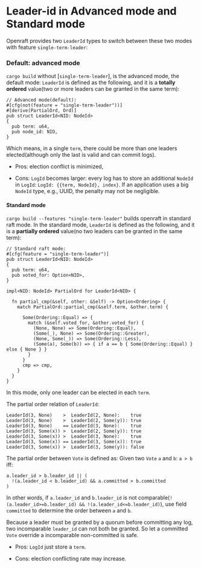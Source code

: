 # Leader-id in Advanced mode and Standard mode

Openraft provides two `LeaderId` types to switch between these two modes with feature `single-term-leader`:

### Default: advanced mode

`cargo build` without [`single-term-leader`], is the advanced mode, the default mode:
`LeaderId` is defined as the following, and it is a **totally ordered** value(two or more leaders can be granted in the same term):

```ignore
// Advanced mode(default):
#[cfg(not(feature = "single-term-leader"))]
#[derive(PartialOrd, Ord)]
pub struct LeaderId<NID: NodeId>
{
  pub term: u64,
  pub node_id: NID,
}
```

Which means, in a single `term`, there could be more than one leaders
elected(although only the last is valid and can commit logs).

- Pros: election conflict is minimized,

- Cons: `LogId` becomes larger: every log has to store an additional `NodeId` in `LogId`:
  `LogId: {{term, NodeId}, index}`.
  If an application uses a big `NodeId` type, e.g., UUID, the penalty may not
  be negligible.


#### Standard mode

`cargo build --features "single-term-leader"` builds openraft in standard raft mode.
In the standard mode, `LeaderId` is defined as the following, and it is a **partially ordered** value(no two leaders can be granted in the same term):

```ignore
// Standard raft mode:
#[cfg(feature = "single-term-leader")]
pub struct LeaderId<NID: NodeId>
{
  pub term: u64,
  pub voted_for: Option<NID>,
}

impl<NID: NodeId> PartialOrd for LeaderId<NID> {

  fn partial_cmp(&self, other: &Self) -> Option<Ordering> {
    match PartialOrd::partial_cmp(&self.term, &other.term) {
    
      Some(Ordering::Equal) => {
        match (&self.voted_for, &other.voted_for) {
          (None, None) => Some(Ordering::Equal),
          (Some(_), None) => Some(Ordering::Greater),
          (None, Some(_)) => Some(Ordering::Less),
          (Some(a), Some(b)) => { if a == b { Some(Ordering::Equal) } else { None } }
        }
      }
      cmp => cmp,
    }
  }
}
```

In this mode, only one leader can be elected in each `term`.

The partial order relation of `LeaderId`:

```
LeaderId(3, None)    >  LeaderId(2, None):    true
LeaderId(3, None)    >  LeaderId(2, Some(y)): true
LeaderId(3, None)    == LeaderId(3, None):    true
LeaderId(3, Some(x)) >  LeaderId(2, Some(y)): true
LeaderId(3, Some(x)) >  LeaderId(3, None):    true
LeaderId(3, Some(x)) == LeaderId(3, Some(x)): true
LeaderId(3, Some(x)) >  LeaderId(3, Some(y)): false
```

The partial order between `Vote` is defined as:
Given two `Vote` `a` and `b`:
`a > b` iff:

```
a.leader_id > b.leader_id || (
  !(a.leader_id < b.leader_id) && a.committed > b.committed
)
```

In other words, if `a.leader_id` and `b.leader_id` is not
comparable(`!(a.leader_id>=b.leader_id) && !(a.leader_id<=b.leader_id)`), use
field `committed` to determine the order between `a` and `b`.

Because a leader must be granted by a quorum before committing any log, two
incomparable `leader_id` can not both be granted.
So let a committed `Vote` override a incomparable non-committed is safe.

- Pros: `LogId` just store a `term`.

- Cons: election conflicting rate may increase.


